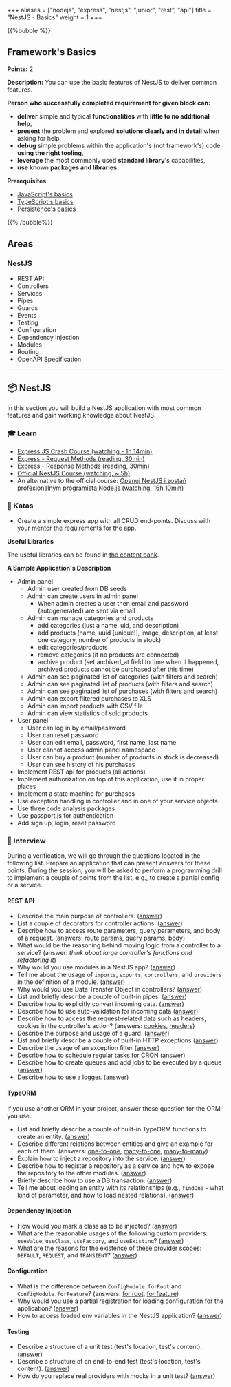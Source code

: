 +++
aliases = ["nodejs", "express", "nestjs", "junior", "rest", "api"]
title = "NestJS - Basics"
weight = 1
+++

{{%bubble %}}

## Framework's Basics

**Points:** 2

**Description:** You can use the basic features of NestJS to deliver common features.

**Person who successfully completed requirement for given block can:**

- **deliver** simple and typical **functionalities** with **little to no additional help**,
- **present** the problem and explored **solutions clearly and in detail** when asking for help,
- **debug** simple problems within the application's (not framework's) code **using the right tooling**,
- **leverage** the most commonly used **standard library**'s capabilities,
- **use** known **packages and libraries**.

**Prerequisites:**

- [JavaScript's basics](../javascript/basics)
- [TypeScript's basics](../typescript/basics)
- [Persistence's basics](../../persistence/basics)

{{% /bubble%}}

## Areas

### NestJS

- REST API
- Controllers
- Services
- Pipes
- Guards
- Events
- Testing
- Configuration
- Dependency Injection
- Modules
- Routing
- OpenAPI Specification

---

## 📦 NestJS

In this section you will build a NestJS application with most common features and gain working knowledge about NestJS.

### 🎓 Learn

- [Express JS Crash Course (watching - 1h 14min)](https://www.youtube.com/watch?v=L72fhGm1tfE)
- [Express - Request Methods (reading, 30min)](https://expressjs.com/en/api.html#req)
- [Express - Response Methods (reading, 30min)](https://expressjs.com/en/api.html#res)
- [Official NestJS Course (watching, ~ 5h)](https://learn.nestjs.com)
- An alternative to the official course: [Opanuj NestJS i zostań profesjonalnym programistą Node.js (watching, 16h 10min)](https://www.udemy.com/course/kurs-frameworka-nest-js)

### 📝 Katas

- Create a simple express app with all CRUD end-points. Discuss with your mentor the requirements for the app.

**Useful Libraries**

The useful libraries can be found in [the content bank](./content_bank.md).

**A Sample Application's Description**

- Admin panel
    - Admin user created from DB seeds
    - Admin can create users in admin panel
        - When admin creates a user then email and password (autogenerated) are sent via email
    - Admin can manage categories and products
        - add categories (just a name, uid, and description)
        - add products (name, uuid [unique!], image, description, at least one category, number of products in stock)
        - edit categories/products
        - remove categories (if no products are connected)
        - archive product (set archived_at field to time when it happened, archived products cannot be purchased after this time)
    - Admin can see paginated list of categories (with filters and search)
    - Admin can see paginated list of products (with filters and search)
    - Admin can see paginated list of purchases (with filters and search)
    - Admin can export filtered purchases to XLS
    - Admin can import products with CSV file
    - Admin can view statistics of sold products
- User panel
    - User can log in by email/password
    - User can reset password
    - User can edit email, password, first name, last name
    - User cannot access admin panel namespace
    - User can buy a product (number of products in stock is decreased)
    - User can see history of his purchases
- Implement REST api for products (all actions)
- Implement authorization on top of this application, use it in proper places
- Implement a state machine for purchases
- Use exception handling in controller and in one of your service objects
- Use three code analysis packages
- Use passport.js for authentication
- Add sign up, login, reset password

### 🎤 Interview

During a verification, we will go through the questions located in the following list. 
Prepare an application that can present answers for these points. 
During the session, you will be asked to perform a programming drill to implement a couple of points from the list, e.g., to create a partial config or a service.

#### REST API

- Describe the main purpose of controllers. ([answer](https://docs.nestjs.com/controllers))
- List a couple of decorators for controller actions. ([answer](https://docs.nestjs.com/controllers#:~:text=%20the%20standard%20http%20methods))
- Describe how to access route parameters, query parameters, and body of a request. (answers: [route params](https://docs.nestjs.com/controllers#route-parameters), [query params](https://docs.nestjs.com/controllers#:~:text=%40query(key%3F%3A%20string)), [body](https://docs.nestjs.com/controllers#:~:text=%40query(key%3F%3A%20string)))
- What would be the reasoning behind moving logic from a controller to a service? (answer: *think about large controller's functions and refactoring it*)
- Why would you use modules in a NestJS app? ([answer](https://docs.nestjs.com/modules#:~:text=%20the%20resulting%20architecture%20will%20employ%20multiple%20modules))
- Tell me about the usage of `imports`, `exports`, `controllers`, and `providers` in the definition of a module. ([answer]())
- Why would you use Data Transfer Object in controllers? ([answer](https://docs.nestjs.com/controllers#:~:text=a%20dto%20is%20an%20object%20that))
- List and briefly describe a couple of built-in pipes. ([answer](https://docs.nestjs.com/pipes))
- Describe how to explicitly convert incoming data. ([answer](https://docs.nestjs.com/techniques/validation#explicit-conversion))
- Describe how to use auto-validation for incoming data ([answer](https://docs.nestjs.com/techniques/validation#auto-validation))
- Describe how to access the request-related data such as headers, cookies in the controller's action? (answers: [cookies](https://docs.nestjs.com/techniques/cookies#cookies), [headers](https://docs.nestjs.com/controllers#:~:text=%40headers(name%3F%3A%20string)))
- Describe the purpose and usage of a guard. ([answer](https://docs.nestjs.com/guards))
- List and briefly describe a couple of built-in HTTP exceptions ([answer](https://docs.nestjs.com/exception-filters#built-in-http-exceptions))
- Describe the usage of an exception filter ([answer](https://docs.nestjs.com/exception-filters#exception-filters-1))
- Describe how to schedule regular tasks for CRON ([answer](https://docs.nestjs.com/techniques/task-scheduling))
- Describe how to create queues and add jobs to be executed by a queue ([answer](https://docs.nestjs.com/techniques/queues))
- Describe how to use a logger. ([answer](https://docs.nestjs.com/techniques/logger#using-the-logger-for-application-logging))

#### TypeORM

If you use another ORM in your project, answer these question for the ORM you use.

- List and briefly describe a couple of built-in TypeORM functions to create an entity. ([answer](https://typeorm.io/#/entities/what-is-entity))
- Describe different relations between entities and give an example for each of them. (answers: [one-to-one](https://typeorm.io/#/one-to-one-relations/), [many-to-one](https://typeorm.io/#/many-to-one-one-to-many-relations), [many-to-many](https://typeorm.io/#/many-to-many-relations))
- Explain how to inject a repository into the service. ([answer](https://docs.nestjs.com/techniques/database#:~:text=this%20module%20uses%20the%20forfeature()%20method%20to%20define%20which%20repositories))
- Describe how to register a repository as a service and how to expose the repository to the other modules. ([answer](https://docs.nestjs.com/techniques/database#:~:text=%20imports%3A%20%5Btypeormmodule.forfeature(%5Buser%5D)%5D%2C%20providers%3A%20%5Busersservice%5D%2C%20controllers%3A%20%5Buserscontroller%5D%2C))
- Briefly describe how to use a DB transaction. ([answer](https://docs.nestjs.com/techniques/database#transactions))
- Tell me about loading an entity with its relationships (e.g., `findOne` - what kind of parameter, and how to load nested relations). ([answer](https://typeorm.io/#:~:text=call-,To%20load%20a%20user,const,-userRepository))

#### Dependency Injection

- How would you mark a class as to be injected? ([answer](https://docs.nestjs.com/providers#:~:text=the%20%40injectable()%20decorator%20attaches%20metadata%2C%20which%20declares%20that%20catsservice))
- What are the reasonable usages of the following custom providers: `useValue`, `useClass`, `useFactory`, and `useExisting`?  ([answer](https://docs.nestjs.com/fundamentals/custom-providers#custom-providers-1))
- What are the reasons for the existence of these provider scopes: `DEFAULT`, `REQUEST`, and `TRANSIENT`? ([answer](https://docs.nestjs.com/fundamentals/injection-scopes#provider-scope))

#### Configuration

- What is the difference between `ConfigModule.forRoot` and `ConfigModule.forFeature`? (answers: [for root](https://docs.nestjs.com/techniques/configuration#getting-started), [for feature](https://docs.nestjs.com/techniques/configuration#partial-registration))
- Why would you use a partial registration for loading configuration for the application? ([answer](https://docs.nestjs.com/techniques/configuration#partial-registration))
- How to access loaded env variables in the NestJS application? ([answer](https://docs.nestjs.com/techniques/configuration#using-the-configservice))

#### Testing

- Describe a structure of a unit test (test's location, test's content). ([answer](https://docs.nestjs.com/fundamentals/testing#unit-testing))
- Describe a structure of an end-to-end test (test's location, test's content). ([answer](https://docs.nestjs.com/fundamentals/testing#end-to-end-testing))
- How do you replace real providers with mocks in a unit test? ([answer](https://docs.nestjs.com/fundamentals/testing#overriding-globally-registered-enhancers))
